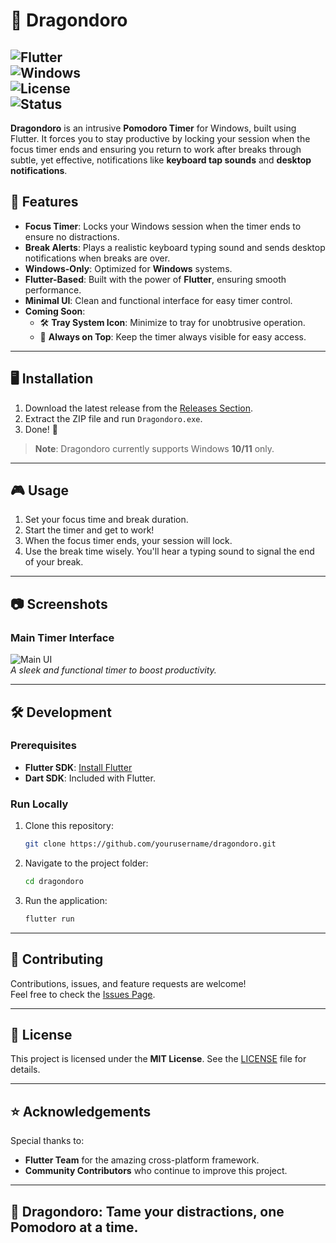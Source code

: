 # 🐉 **Dragondoro**

![Flutter](https://img.shields.io/badge/Flutter-v3.0.0-blue?logo=flutter)  
![Windows](https://img.shields.io/badge/Platform-Windows-blue?logo=windows)  
![License](https://img.shields.io/badge/License-MIT-green)  
![Status](https://img.shields.io/badge/Status-In%20Progress-yellow)
---

**Dragondoro** is an intrusive **Pomodoro Timer** for Windows, built using Flutter. It forces you to stay productive by locking your session when the focus timer ends and ensuring you return to work after breaks through subtle, yet effective, notifications like **keyboard tap sounds** and **desktop notifications**.

## 🚀 Features

- **Focus Timer**: Locks your Windows session when the timer ends to ensure no distractions.
- **Break Alerts**: Plays a realistic keyboard typing sound and sends desktop notifications when breaks are over.
- **Windows-Only**: Optimized for **Windows** systems.
- **Flutter-Based**: Built with the power of **Flutter**, ensuring smooth performance.
- **Minimal UI**: Clean and functional interface for easy timer control.
- **Coming Soon**:
  - 🛠️ **Tray System Icon**: Minimize to tray for unobtrusive operation.
  - 📌 **Always on Top**: Keep the timer always visible for easy access.

---

## 🖥️ **Installation**

1. Download the latest release from the [Releases Section](https://github.com/sambeauprak/dragondoro/releases).
2. Extract the ZIP file and run `Dragondoro.exe`.
3. Done! 🎉

> **Note**: Dragondoro currently supports Windows **10/11** only.

---

## 🎮 **Usage**

1. Set your focus time and break duration.
2. Start the timer and get to work!
3. When the focus timer ends, your session will lock.
4. Use the break time wisely. You'll hear a typing sound to signal the end of your break.

---

## 📷 **Screenshots**

### Main Timer Interface

![Main UI](#)  
_A sleek and functional timer to boost productivity._

---

## 🛠️ **Development**

### Prerequisites

- **Flutter SDK**: [Install Flutter](https://flutter.dev/docs/get-started/install)
- **Dart SDK**: Included with Flutter.

### Run Locally

1. Clone this repository:
   ```bash
   git clone https://github.com/yourusername/dragondoro.git
   ```
2. Navigate to the project folder:
   ```bash
   cd dragondoro
   ```
3. Run the application:
   ```bash
   flutter run
   ```

---

## 🤝 **Contributing**

Contributions, issues, and feature requests are welcome!  
Feel free to check the [Issues Page](#).

---

## 📜 License

This project is licensed under the **MIT License**. See the [LICENSE](LICENSE) file for details.

---

## ⭐ **Acknowledgements**

Special thanks to:

- **Flutter Team** for the amazing cross-platform framework.
- **Community Contributors** who continue to improve this project.

---

## 🐉 **Dragondoro**: Tame your distractions, one Pomodoro at a time.
